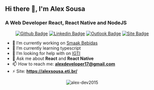 ## Hi there 👋, I'm Alex Sousa

### A Web Developer React, React Native and NodeJS

<div align="center">

  [![Github Badge](https://img.shields.io/badge/GitHub--000?style=social&logo=Github&logoColor=black&link=https://github.com/alex-dev2015)](https://github.com/alex-dev2015)
  [![Linkedin Badge](https://img.shields.io/badge/LinkedIn--000?style=social&logo=Linkedin&logoColor=0077B5&link=https://www.linkedin.com/in/alex-nascimento-de-sousa-51389941/)](https://www.linkedin.com/in/alex-do-nascimento-de-sousa-51389941/)
  [![Outlook Badge](https://img.shields.io/badge/email--000?style=social&logo=microsoft-outlook&logoColor=0078d4&link=mailto:alexdeveloper17@gmail.com)](mailto:alexdeveloper17@gmail.com)
  [![Site Badge](https://img.shields.io/website?up_color=sucess&url=https%3A%2F%2Falexsousa.eti.br%2F)](https://alexsousa.eti.br/)
</div>


- 🔭 I’m currently working on [Smaak Bebidas](https://www.smaak.com.br/)
- 🌱 I’m currently learning typescript
- 🤔 I’m looking for help with on [IGTI](https://www.igti.com.br/)
- 💬 Ask me about **React** and **React Native**
- 📫 How to reach me: **alexdeveloper17@gmail.com**
- ⚡ Site: **https://alexsousa.eti.br/** 

<p align="center">
  <img src="https://github-readme-stats.vercel.app/api?username=alex-dev2015&show_icons=true" alt="alex-dev2015" />
</p>

<!--
**alex-dev2015/alex-dev2015** is a ✨ _special_ ✨ repository because its `README.md` (this file) appears on your GitHub profile.

Here are some ideas to get you started:

- 🔭 I’m currently working on ...
- 🌱 I’m currently learning ...
- 👯 I’m looking to collaborate on ...
- 🤔 I’m looking for help with ...
- 💬 Ask me about ...
- 📫 How to reach me: ...
- 😄 Pronouns: ...
- ⚡ Fun fact: ...
-->
